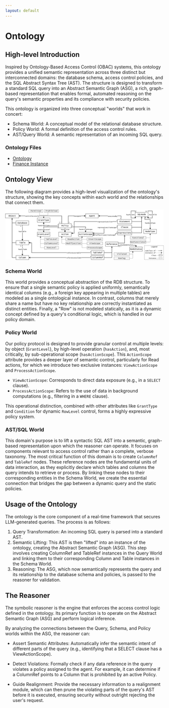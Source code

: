 ```yaml
---
layout: default
---
```


# Ontology

## High-level Introduction 

Inspired by Ontology-Based Access Control (OBAC) systems, this ontology provides a unified semantic representation across three distinct but interconnected domains: the database schema, access control policies, and the SQL Abstract Syntax Tree (AST). The structure is designed to transform a standard SQL query into an Abstract Semantic Graph (ASG), a rich, graph-based representation that enables formal, automated reasoning on the query's semantic properties and its compliance with security policies.

This ontology is organized into three conceptual "worlds" that work in concert:
- Schema World: A conceptual model of the relational database structure.
- Policy World: A formal definition of the access control rules.
- AST/Query World: A semantic representation of an incoming SQL query.

### Ontology Files 
- [Ontology](./ARGOS.rdf)
- [Finance Instance](./financial_instances.rdf)

## Ontology View 
The following diagram provides a high-level visualization of the ontology's structure, showing the key concepts within each world and the relationships that connect them.

![ontology](./statics/extended_ontology_overview.png)

### Schema World 
This world provides a conceptual abstraction of the RDB structure. To ensure that a single semantic policy is applied uniformly, semantically identical columns (e.g., a foreign key appearing in multiple tables) are modeled as a single ontological instance. In contrast, columns that merely share a name but have no key relationship are correctly instantiated as distinct entities. Finally, a "Row" is not modeled statically, as it is a dynamic concept defined by a query's conditional logic, which is handled in our policy domain.

### Policy World 
Our policy protocol is designed to provide granular control at multiple levels: by object (`GrantLevel`), by high-level operation (`hasAction`), and, most critically, by sub-operational scope (`hasActionScope`). This `ActionScope` attribute provides a deeper layer of semantic control, particularly for Read actions, for which we introduce two exclusive instances: `ViewActionScope` and `ProcessActionScope`.
- `ViewActionScope`: Corresponds to direct data exposure (e.g., in a `SELECT` clause).
- `ProcessActionScope`: Refers to the use of data in background computations (e.g., filtering in a `WHERE` clause).

This operational distinction, combined with other attributes like `GrantType` and `Condition` for dynamic `RowLevel` control, forms a highly expressive policy system.

### AST/SQL World
This domain's purpose is to lift a syntactic SQL AST into a semantic, graph-based representation upon which the reasoner can operate. It focuses on components relevant to access control rather than a complete, verbose taxonomy. The most critical function of this domain is to create `ColumnRef` and `TableRef` nodes. These reference nodes are the fundamental units of data interaction, as they explicitly declare which tables and columns the query intends to retrieve or process. By linking these nodes to their corresponding entities in the Schema World, we create the essential connection that bridges the gap between a dynamic query and the static policies.

## Usage of the Ontology
The ontology is the core component of a real-time framework that secures LLM-generated queries. The process is as follows:

1. Query Transformation: An incoming SQL query is parsed into a standard AST.
2. Semantic Lifting: This AST is then "lifted" into an instance of the ontology, creating the Abstract Semantic Graph (ASG). This step involves creating ColumnRef and TableRef instances in the Query World and linking them to their corresponding Column and Table instances in the Schema World.
3. Reasoning: The ASG, which now semantically represents the query and its relationship to the database schema and policies, is passed to the reasoner for validation.

## The Reasoner
The symbolic reasoner is the engine that enforces the access control logic defined in the ontology. Its primary function is to operate on the Abstract Semantic Graph (ASG) and perform logical inference.

By analyzing the connections between the Query, Schema, and Policy worlds within the ASG, the reasoner can:

- Assert Semantic Attributes: Automatically infer the semantic intent of different parts of the query (e.g., identifying that a SELECT clause has a ViewActionScope).

- Detect Violations: Formally check if any data reference in the query violates a policy assigned to the agent. For example, it can determine if a ColumnRef points to a Column that is prohibited by an active Policy.

- Guide Realignment: Provide the necessary information to a realignment module, which can then prune the violating parts of the query's AST before it is executed, ensuring security without outright rejecting the user's request.